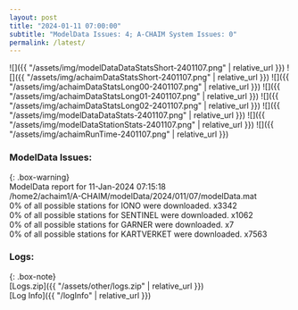 ```yaml
---
layout: post
title: "2024-01-11 07:00:00"
subtitle: "ModelData Issues: 4; A-CHAIM System Issues: 0"
permalink: /latest/
---
```


![]({{ "/assets/img/modelDataDataStatsShort-2401107.png" | relative_url }})
![]({{ "/assets/img/achaimDataStatsShort-2401107.png" | relative_url }})
![]({{ "/assets/img/achaimDataStatsLong00-2401107.png" | relative_url }})
![]({{ "/assets/img/achaimDataStatsLong01-2401107.png" | relative_url }})
![]({{ "/assets/img/achaimDataStatsLong02-2401107.png" | relative_url }})
![]({{ "/assets/img/modelDataDataStats-2401107.png" | relative_url }})
![]({{ "/assets/img/modelDataStationStats-2401107.png" | relative_url }})
![]({{ "/assets/img/achaimRunTime-2401107.png" | relative_url }})


### ModelData Issues:  
  
{: .box-warning}  
 ModelData report for 11-Jan-2024 07:15:18   
 /home2/achaim1/A-CHAIM/modelData/2024/011/07/modelData.mat   
 0% of all possible stations for IONO were downloaded. x3342   
 0% of all possible stations for SENTINEL were downloaded. x1062   
 0% of all possible stations for GARNER were downloaded. x7   
 0% of all possible stations for KARTVERKET were downloaded. x7563   
  


### Logs:  
  
{: .box-note}  
[Logs.zip]({{ "/assets/other/logs.zip" | relative_url }})  
[Log Info]({{ "/logInfo" | relative_url }})  
